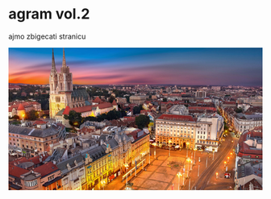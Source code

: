 
<!DOCTYPE html>

<html>
<body>

<h1>agram vol.2</h1>

<p>ajmo zbigecati stranicu</p>

</body>
</html>

![zagreb](zagreb.jpg)
